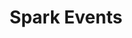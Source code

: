 ---
layout: events
title: Spark Events
sections:
  filters:
    - title: 3D Printing Classes
      filter: 3d
    - title: Raspberry Pi Classes
      filter: rpi
    - title: SBIR Round Table
      filter: sbir
    - title: Colliders
      filter: collider
    - title: Demo Days
      filter: demo-day
    - title: Pitch Days
      filter: pitch-day
  events:
    - title: 3D Printing Class
      date: 10-11 May
      time: 0800-1600
      description: >
        Sign up today to learn how to 3D print tools for your 
        squadron at the Phoenix Spark Lab!
      image: /manufacturing/images/printing.jpg
      button: Register
      link: "https://www.eventbrite.com/e/phoenix-spark-additive-manufacturing-101-tickets-152176005529?aff=website"
      filter: 3d
    - title: Travis Phoenix Spark Tech Day
      date: 21 May
      time: 0800-1600
      description: >
        The Gonge Innovation Center is hosting a Tech Day! Come see our new space, 
        enjoy some free food, and watch some cool tech demos.
      image: /events/img/spark-logo-card.jpg
      button: Register
      link: "https://www.eventbrite.com/e/travis-phoenix-spark-tech-day-tickets-152567195589?aff=website"
      filter: sbir 3d demo-day pitch-day
---